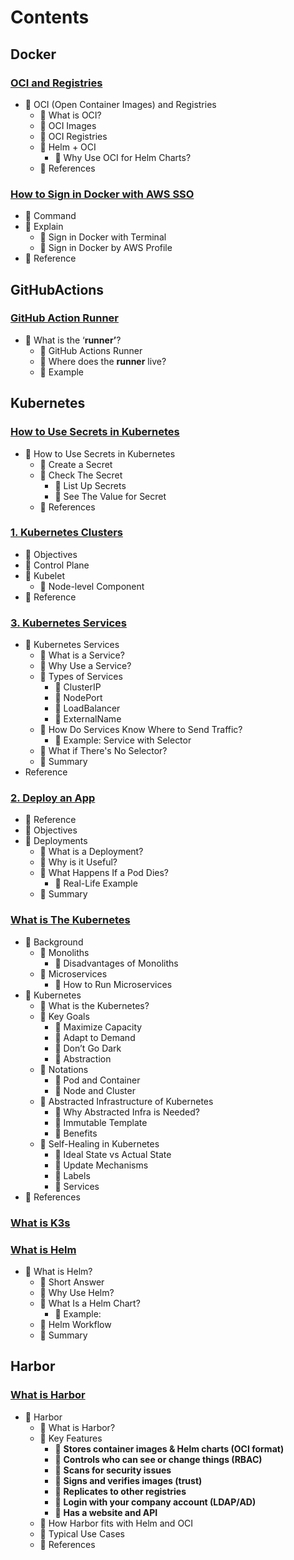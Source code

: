 # Contents
## Docker
### [OCI and Registries]([Docker]%20OCI%20and%20Registries.md)
- 💚 OCI (Open Container Images) and Registries
   - 💛 What is OCI?
   - 💛 OCI Images
   - 💛 OCI Registries
   - 💛 Helm + OCI
      - 🤍 Why Use OCI for Helm Charts?
   - 💛 References


### [How to Sign in Docker with AWS SSO]([Docker]%20How%20to%20Sign%20in%20Docker%20with%20AWS%20SSO.md)
- 💚 Command
- 💚 Explain
   - 💛 Sign in Docker with Terminal
   - 💛 Sign in Docker by AWS Profile
- 💚 Reference
## GitHubActions
### [GitHub Action Runner]([GitHubActions]%20GitHub%20Action%20Runner.md)
- 💚 What is the ‘**runner’**?
   - 💛 GitHub Actions Runner
   - 💛 Where does the **runner** live?
   - 💛 Example

## Kubernetes
### [How to Use Secrets in Kubernetes](https://github.com/eeeemune/Infra-Notes/blob/main/-/[Kubernetes]%20How%20to%20Use%20Secrets%20in%20Kubernetes.md)
- 💚 How to Use Secrets in Kubernetes
   - 💛 Create a Secret
   - 💛 Check The Secret
      - 🤍 List Up Secrets
      - 🤍 See The Value for Secret
   - 💛 References

### [1. Kubernetes Clusters]([Kubernetes]%201.%20Kubernetes%20Clusters.md)
- 💚 Objectives
- 💚 Control Plane
- 💚 Kubelet
   - 💛 Node-level Component
- 💚 Reference


### [3. Kubernetes Services]([Kubernetes]%203.%20Kubernetes%20Services.md)
- 💚 Kubernetes Services
   - 💛 What is a Service?
   - 💛 Why Use a Service?
   - 💛 Types of Services
      - 🤍 ClusterIP
      - 🤍 NodePort
      - 🤍 LoadBalancer
      - 🤍 ExternalName
   - 💛 How Do Services Know Where to Send Traffic?
      - 🤍 Example: Service with Selector
   - 💛 What if There's No Selector?
   - 🤍 Summary
- Reference


### [2. Deploy an App]([Kubernetes]%202.%20Deploy%20an%20App.md)
- 💚 Reference
- 💚 Objectives
- 💚 Deployments
   - 💛 What is a Deployment?
   - 💛 Why is it Useful?
   - 💛 What Happens If a Pod Dies?
      - 🤍 Real-Life Example
   - 💛 Summary


### [What is The Kubernetes]([Kubernetes]%20What%20is%20The%20Kubernetes.md)
- 💚 Background
   - 💛 Monoliths
      - 🤍 Disadvantages of Monoliths
   - 💛 Microservices
      - 🤍 How to Run Microservices
- 💚 Kubernetes
   - 💛 What is the Kubernetes?
   - 💛 Key Goals
      - 🤍 Maximize Capacity
      - 🤍 Adapt to Demand
      - 🤍 Don’t Go Dark
      - 🤍 Abstraction
   - 💛 Notations
      - 🤍 Pod and Container
      - 🤍 Node and Cluster
   - 💛 Abstracted Infrastructure of Kubernetes
      - 🤍 Why Abstracted Infra is Needed?
      - 🤍 Immutable Template
      - 🤍 Benefits
   - 💛 Self-Healing in Kubernetes
      - 🤍 Ideal State vs Actual State
      - 🤍 Update Mechanisms
      - 🤍 Labels
      - 🤍 Services
- 💚 References


### [What is K3s]([Kubernetes]%20What%20is%20K3s.md)


### [What is Helm]([Kubernetes]%20What%20is%20Helm.md)
- 💚 What is Helm?
   - 💛 Short Answer
   - 💛 Why Use Helm?
   - 💛 What Is a Helm Chart?
      - 🤍 Example:
   - 💛 Helm Workflow
   - 🤍 Summary
## Harbor
### [What is Harbor]([Harbor]%20What%20is%20Harbor.md)
- 💚 Harbor
   - 💛 What is Harbor?
   - 💛 Key Features
      - 🤍 **Stores container images & Helm charts (OCI format)**
      - 🤍 **Controls who can see or change things (RBAC)**
      - 🤍 **Scans for security issues**
      - 🤍 **Signs and verifies images (trust)**
      - 🤍 **Replicates to other registries**
      - 🤍 **Login with your company account (LDAP/AD)**
      - 🤍 **Has a website and API**
   - 💛 How Harbor fits with Helm and OCI
   - 💛 Typical Use Cases
   - 💛 References
